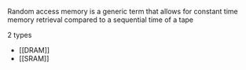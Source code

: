 Random access memory is a generic term that allows for constant time memory retrieval compared to a sequential time of a tape

2 types
- [[DRAM]]
- [[SRAM]]